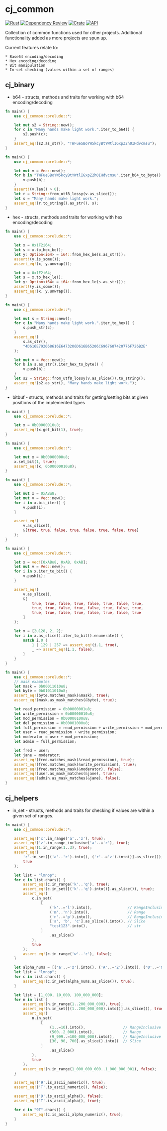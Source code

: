 # cj_common

[![Rust](https://github.com/cubicle-jockey/cj_common/actions/workflows/rust.yml/badge.svg)](https://github.com/cubicle-jockey/cj_common/actions/workflows/rust.yml)
[![Dependency Review](https://github.com/cubicle-jockey/cj_common/actions/workflows/dependency-review.yml/badge.svg)](https://github.com/cubicle-jockey/cj_common/actions/workflows/dependency-review.yml)
[![Crate](https://img.shields.io/crates/v/cj_common.svg)](https://crates.io/crates/cj_common)
[![API](https://docs.rs/cj_common/badge.svg)](https://docs.rs/cj_common)

Collection of common functions used for other projects. Additional functionality added as more projects are spun
up.

Current features relate to:

```text
* Base64 encoding/decoding
* Hex encoding/decoding
* Bit manipulation
* In-set checking (values within a set of ranges)
```

cj_binary
---

- b64 - structs, methods and traits for working with b64 encoding/decoding

```rust
fn main() {
    use cj_common::prelude::*;

    let mut s2 = String::new();
    for c in "Many hands make light work.".iter_to_b64() {
        s2.push(c);
    }
    assert_eq!(s2.as_str(), "TWFueSBoYW5kcyBtYWtlIGxpZ2h0IHdvcmsu");
}
```

```rust
fn main() {
    use cj_common::prelude::*;

    let mut v = Vec::new();
    for b in "TWFueSBoYW5kcyBtYWtlIGxpZ2h0IHdvcmsu".iter_b64_to_byte() {
        v.push(b);
    }
    assert!(v.len() > 0);
    let r = String::from_utf8_lossy(v.as_slice());
    let s = "Many hands make light work.";
    assert_eq!(r.to_string().as_str(), s);
}
```

- hex - structs, methods and traits for working with hex encoding/decoding

```rust
fn main() {
    use cj_common::prelude::*;

    let x = 0x1F2i64;
    let s = x.to_hex_be();
    let y: Option<i64> = i64::from_hex_be(s.as_str());
    assert!(y.is_some());
    assert_eq!(x, y.unwrap());

    let x = 0x1F2i64;
    let s = x.to_hex_le();
    let y: Option<i64> = i64::from_hex_le(s.as_str());
    assert!(y.is_some());
    assert_eq!(x, y.unwrap());
}
```

```rust
fn main() {
    use cj_common::prelude::*;

    let mut s = String::new();
    for c in "Many hands make light work.".iter_to_hex() {
        s.push_str(c);
    }
    assert_eq!(
        s.as_str(),
        "4D616E792068616E6473206D616B65206C6967687420776F726B2E"
    );

    let mut v = Vec::new();
    for b in s.as_str().iter_hex_to_byte() {
        v.push(b);
    }
    let s2 = String::from_utf8_lossy(v.as_slice()).to_string();
    assert_eq!(s2.as_str(), "Many hands make light work.");
}
```

- bitbuf - structs, methods and traits for getting/setting bits at given positions of the implemented types

```rust
fn main() {
    use cj_common::prelude::*;

    let x = 0b00000010u8;
    assert_eq!(x.get_bit(1), true);
}
```

```rust
fn main() {
    use cj_common::prelude::*;

    let mut x = 0b00000000u8;
    x.set_bit(1, true);
    assert_eq!(x, 0b00000010u8);
}
```

```rust
fn main() {
    use cj_common::prelude::*;

    let mut x = 0xABu8;
    let mut v = Vec::new();
    for i in x.bit_iter() {
        v.push(i);
    }

    assert_eq!(
        v.as_slice(),
        &[true, true, false, true, false, true, false, true]
    );
}
```

```rust
fn main() {
    use cj_common::prelude::*;

    let x = vec![0xABu8, 0xAB, 0xAB];
    let mut v = Vec::new();
    for i in x.iter_to_bit() {
        v.push(i);
    }

    assert_eq!(
        v.as_slice(),
        &[
            true, true, false, true, false, true, false, true,
            true, true, false, true, false, true, false, true,
            true, true, false, true, false, true, false, true
        ]
    );

    let x = [2u128, 2, 2];
    for i in x.as_slice().iter_to_bit().enumerate() {
        match i.0 {
            1 | 129 | 257 => assert_eq!(i.1, true),
            _ => assert_eq!(i.1, false),
        }
    }
}
```

```rust
fn main() {
    use cj_common::prelude::*;
    // mask examples
    let mask = 0b00011010u8;
    let byte = 0b01011010u8;
    assert_eq!(byte.matches_mask(&mask), true);
    assert_eq!(mask.as_mask_matches(&byte), true);

    let read_permission = 0b00000001u8;
    let write_permission = 0b00000010u8;
    let mod_permission = 0b00000100u8;
    let del_permission = 0b00001000u8;
    let full_permission = read_permission + write_permission + mod_permission + del_permission;
    let user = read_permission + write_permission;
    let moderator = user + mod_permission;
    let admin = full_permission;

    let fred = user;
    let jane = moderator;
    assert_eq!(fred.matches_mask(&read_permission), true);
    assert_eq!(fred.matches_mask(&write_permission), true);
    assert_eq!(fred.matches_mask(&moderator), false);
    assert_eq!(user.as_mask_matches(&jane), true);
    assert_eq!(admin.as_mask_matches(&jane), false);
}
```

cj_helpers
---

- in_set - structs, methods and traits for checking if values are within a given set of ranges.

```rust
fn main() {
    use cj_common::prelude::*;

    assert_eq!('x'.in_range('a'..'z'), true);
    assert_eq!('z'.in_range_inclusive('a'..='z'), true);
    assert_eq!(1.in_range(1..3), true);
    assert_eq!(
        'z'.in_set([('a'..'r').into(), ('r'..='z').into()].as_slice()),
        true
    );

    let list = "lmnop";
    for c in list.chars() {
        assert_eq!(c.in_range('k'..'q'), true);
        assert_eq!(c.in_set([('k'..'q').into()].as_slice()), true);
        assert_eq!(
            c.in_set(
                [
                    ('k'..='l').into(),                // RangeInclusive
                    ('m'..'n').into(),                 // Range
                    ('n'..='p').into(),                // RangeInclusive
                    ['a', 'b', 'c'].as_slice().into(), // Slice
                    "test123".into(),                  // str
                ]
                    .as_slice()
            ),
            true
        );
        assert_eq!(c.in_range('w'..'z'), false);
    }

    let alpha_nums = [('a'..='z').into(), ('A'..='Z').into(), ('0'..='9').into()];
    let list = "lmnop";
    for c in list.chars() {
        assert_eq!(c.in_set(alpha_nums.as_slice()), true);
    }

    let list = [1_000, 10_000, 100_000_000];
    for n in list {
        assert_eq!(n.in_range(1..200_000_000), true);
        assert_eq!(n.in_set([(1..200_000_000).into()].as_slice()), true);
        assert_eq!(
            n.in_set(
                [
                    (1..=10).into(),                 // RangeInclusive
                    (500..2_000).into(),             // Range
                    (9_999..=100_000_000).into(),    // RangeInclusive
                    [30, 90, 700].as_slice().into()  // Slice
                ]
                    .as_slice()
            ),
            true
        );
        assert_eq!(n.in_range(1_000_000_000..1_000_000_001), false);
    }

    assert_eq!('9'.is_ascii_numeric(), true);
    assert_eq!('T'.is_ascii_numeric(), false);

    assert_eq!('9'.is_ascii_alpha(), false);
    assert_eq!('T'.is_ascii_alpha(), true);

    for c in "9T".chars() {
        assert_eq!(c.is_ascii_alpha_numeric(), true);
    }
}
```


   